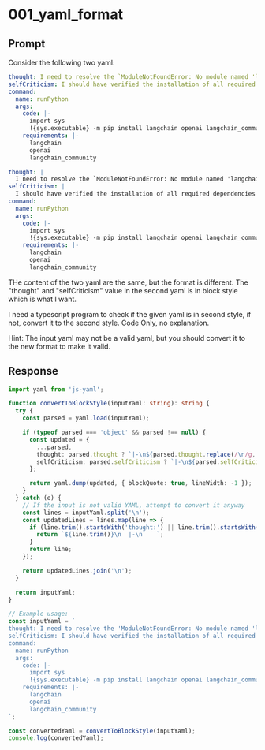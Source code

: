 # 001_yaml_format

## Prompt

Consider the following two yaml:

```yaml
thought: I need to resolve the `ModuleNotFoundError: No module named 'langchain_community'` error by ensuring that all necessary dependencies are correctly installed.
selfCriticism: I should have verified the installation of all required dependencies before running the code.
command:
  name: runPython
  args:
    code: |-
      import sys
      !{sys.executable} -m pip install langchain openai langchain_community
    requirements: |-
      langchain
      openai
      langchain_community
```

```yaml
thought: |
  I need to resolve the `ModuleNotFoundError: No module named 'langchain_community'` error by ensuring that all necessary dependencies are correctly installed.
selfCriticism: |
  I should have verified the installation of all required dependencies before running the code.
command:
  name: runPython
  args:
    code: |-
      import sys
      !{sys.executable} -m pip install langchain openai langchain_community
    requirements: |-
      langchain
      openai
      langchain_community
```

THe content of the two yaml are the same, but the format is different. The "thought" and "selfCriticism" value in the second yaml is in block style which is what I want. 

I need a typescript program to check if the given yaml is in second style, if not, convert it to the second style. Code Only, no explanation.

Hint: The input yaml may not be a valid yaml, but you should convert it to the new format to make it valid.

## Response

```typescript
import yaml from 'js-yaml';

function convertToBlockStyle(inputYaml: string): string {
  try {
    const parsed = yaml.load(inputYaml);

    if (typeof parsed === 'object' && parsed !== null) {
      const updated = {
        ...parsed,
        thought: parsed.thought ? `|-\n${parsed.thought.replace(/\n/g, '\n  ')}` : null,
        selfCriticism: parsed.selfCriticism ? `|-\n${parsed.selfCriticism.replace(/\n/g, '\n  ')}` : null,
      };

      return yaml.dump(updated, { blockQuote: true, lineWidth: -1 });
    }
  } catch (e) {
    // If the input is not valid YAML, attempt to convert it anyway
    const lines = inputYaml.split('\n');
    const updatedLines = lines.map(line => {
      if (line.trim().startsWith('thought:') || line.trim().startsWith('selfCriticism:')) {
        return `${line.trim()}\n  |-\n    `;
      }
      return line;
    });

    return updatedLines.join('\n');
  }

  return inputYaml;
}

// Example usage:
const inputYaml = `
thought: I need to resolve the 'ModuleNotFoundError: No module named 'langchain_community'' error by ensuring that all necessary dependencies are correctly installed.
selfCriticism: I should have verified the installation of all required dependencies before running the code.
command:
  name: runPython
  args:
    code: |-
      import sys
      !{sys.executable} -m pip install langchain openai langchain_community
    requirements: |-
      langchain
      openai
      langchain_community
`;

const convertedYaml = convertToBlockStyle(inputYaml);
console.log(convertedYaml);
```

